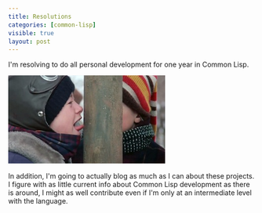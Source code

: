 ```yaml
---
title: Resolutions
categories: [common-lisp]
visible: true
layout: post
---
```


I'm resolving to do all personal development for one year in Common Lisp.

![](/images/tongue-stuck.jpg "You might think it's a bad idea, but I'm rather looking forward to it.")

In addition, I'm going to actually blog as much as I can about these projects.  I figure with as little current info about Common Lisp development as there is around, I might as well contribute even if I'm only at an intermediate level with the language.
